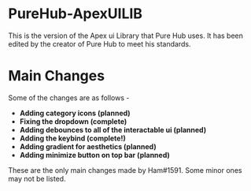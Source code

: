 # PureHub-ApexUILIB
This is the version of the Apex ui Library that Pure Hub uses. It has been edited by the creator of Pure Hub to meet his standards.

# Main Changes
Some of the changes are as follows -
* **Adding category icons (planned)**
* **Fixing the dropdown (complete)**
* **Adding debounces to all of the interactable ui (planned)**
* **Adding the keybind (complete!)**
* **Adding gradient for aesthetics (planned)**
* **Adding minimize button on top bar (planned)**

These are the only main changes made by Ham#1591. Some minor ones may not be listed.
